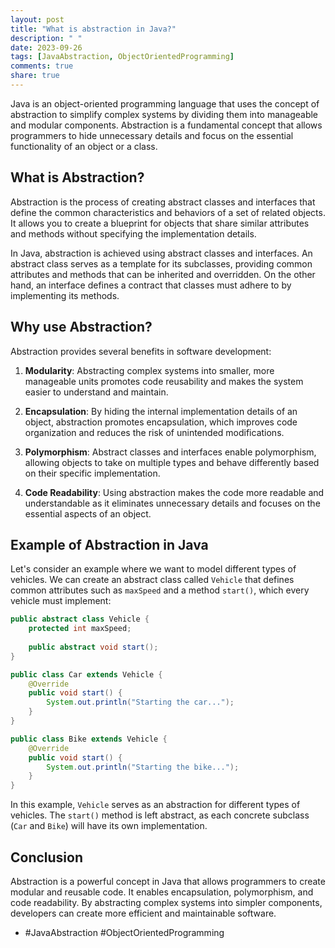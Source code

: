 ```yaml
---
layout: post
title: "What is abstraction in Java?"
description: " "
date: 2023-09-26
tags: [JavaAbstraction, ObjectOrientedProgramming]
comments: true
share: true
---
```


Java is an object-oriented programming language that uses the concept of abstraction to simplify complex systems by dividing them into manageable and modular components. Abstraction is a fundamental concept that allows programmers to hide unnecessary details and focus on the essential functionality of an object or a class.

## What is Abstraction?

Abstraction is the process of creating abstract classes and interfaces that define the common characteristics and behaviors of a set of related objects. It allows you to create a blueprint for objects that share similar attributes and methods without specifying the implementation details.

In Java, abstraction is achieved using abstract classes and interfaces. An abstract class serves as a template for its subclasses, providing common attributes and methods that can be inherited and overridden. On the other hand, an interface defines a contract that classes must adhere to by implementing its methods.

## Why use Abstraction?

Abstraction provides several benefits in software development:

1. **Modularity**: Abstracting complex systems into smaller, more manageable units promotes code reusability and makes the system easier to understand and maintain.

2. **Encapsulation**: By hiding the internal implementation details of an object, abstraction promotes encapsulation, which improves code organization and reduces the risk of unintended modifications.

3. **Polymorphism**: Abstract classes and interfaces enable polymorphism, allowing objects to take on multiple types and behave differently based on their specific implementation.

4. **Code Readability**: Using abstraction makes the code more readable and understandable as it eliminates unnecessary details and focuses on the essential aspects of an object.

## Example of Abstraction in Java

Let's consider an example where we want to model different types of vehicles. We can create an abstract class called `Vehicle` that defines common attributes such as `maxSpeed` and a method `start()`, which every vehicle must implement:

```java
public abstract class Vehicle {
    protected int maxSpeed;
    
    public abstract void start();
}

public class Car extends Vehicle {
    @Override
    public void start() {
        System.out.println("Starting the car...");
    }
}

public class Bike extends Vehicle {
    @Override
    public void start() {
        System.out.println("Starting the bike...");
    }
}
```

In this example, `Vehicle` serves as an abstraction for different types of vehicles. The `start()` method is left abstract, as each concrete subclass (`Car` and `Bike`) will have its own implementation.

## Conclusion

Abstraction is a powerful concept in Java that allows programmers to create modular and reusable code. It enables encapsulation, polymorphism, and code readability. By abstracting complex systems into simpler components, developers can create more efficient and maintainable software.

- #JavaAbstraction #ObjectOrientedProgramming